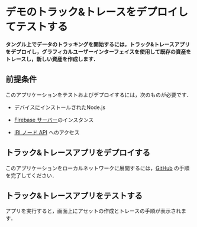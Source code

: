 # デモのトラック&トレースをデプロイしてテストする
<!-- # Deploy and test the track and trace demo -->

**タングル上でデータのトラッキングを開始するには，トラック&トレースアプリをデプロイし，グラフィカルユーザーインターフェイスを使用して既存の資産をトレースし，新しい資産を作成します．**
<!-- **To start tracking data on the Tangle, deploy the application and use our graphical user interface to trace existing assets and create new ones.** -->

## 前提条件
<!-- ## Prerequisites -->

このアプリケーションをテストおよびデプロイするには，次のものが必要です．
<!-- To test and deploy this application, you need the following: -->

- デバイスにインストールされたNode.js
<!-- - Node.js installed on your device -->
- [Firebase サーバー](https://firebase.google.com/)のインスタンス
<!-- - An instance of a [Firebase server](https://firebase.google.com/) -->
- [IRI ノード API](root://node-software/0.1/iri/how-to-guides/get-started-with-the-api.md) へのアクセス
<!-- - Access to an [IRI node's API](root://node-software/0.1/iri/how-to-guides/get-started-with-the-api.md) -->

## トラック&トレースアプリをデプロイする
<!-- ## Deploy the track and trace app -->

このアプリケーションをローカルネットワークに展開するには，[GitHub](https://github.com/iotaledger/trade-poc/blob/master/firebase_functions/README.md) の手順を完了してください．
<!-- To deploy this application on your local network, complete the instructions on [GitHub](https://github.com/iotaledger/trade-poc/blob/master/firebase_functions/README.md). -->

## トラック&トレースアプリをテストする
<!-- ## Test the track and trace app -->

アプリを実行すると，画面上にアセットの作成とトレースの手順が表示されます．
<!-- When the app is running, you will find on-screen instructions for creating and tracing assets. -->

